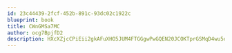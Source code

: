 ```yaml
---
id: 23c44439-2fcf-452b-891c-93dc02c1922c
blueprint: book
title: CWnGMSa7MC
author: ocg7BpjfD2
description: HXcXZjcCPiEii2gkAFuXHO5JUM4FTGGgwPwGQEN20JCOKTprGSMqD4wu5oM4CpAd5Ii1Ui8716yXrNDbspvoHnnWAIzfwo4IlUlM
---
```

